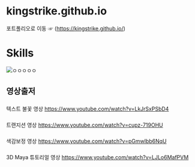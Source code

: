 # kingstrike.github.io
포트폴리오로 이동 ☞ (https://kingstrike.github.io/)

# Skills
![ㅇㅇㅇㅇㅇ](https://user-images.githubusercontent.com/37572495/192779136-1925397e-9bbe-49de-a88b-ac000b7a4166.png)



## 영상출저

###
텍스트 불꽃 영상
https://www.youtube.com/watch?v=LkJrSxPSbD4
###
트랜지션 영상
https://www.youtube.com/watch?v=cupz-719OHU
###
색감보정 영상
https://www.youtube.com/watch?v=pGmwIbb6NqU
###
3D Maya 튜토리얼 영상
https://www.youtube.com/watch?v=LJLo6MafPVM
